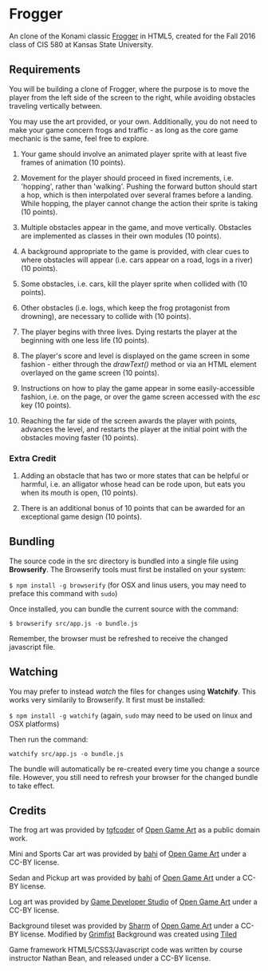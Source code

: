 # Frogger
An clone of the Konami classic [Frogger](https://en.wikipedia.org/wiki/Frogger) in HTML5,
created for the Fall 2016 class of CIS 580 at Kansas State University.

## Requirements

You will be building a clone of Frogger, where the purpose is to move the player from the left side of the screen to the right, while avoiding obstacles traveling vertically between.

You may use the art provided, or your own.  Additionally, you do not need to make your game concern frogs and traffic - as long as the core game mechanic is the same, feel free to explore.

1. Your game should involve an animated player sprite with at least five frames of animation (10 points).

2. Movement for the player should proceed in fixed increments, i.e. 'hopping', rather than 'walking'. Pushing the forward button should start a hop, which is then interpolated over several frames before a landing.  While hopping, the player cannot change the action their sprite is taking (10 points).

3. Multiple obstacles appear in the game, and move vertically.  Obstacles are implemented as classes in their own modules (10 points).

4. A background appropriate to the game is provided, with clear cues to where obstacles will appear (i.e. cars appear on a road, logs in a river) (10 points).

5. Some obstacles, i.e. cars, kill the player sprite when collided with (10 points).

6. Other obstacles (i.e. logs, which keep the frog protagonist from drowning), are necessary to collide with (10 points).

7. The player begins with three lives.  Dying restarts the player at the beginning with one less life (10 points).

8. The player's score and level is displayed on the game screen in some fashion - either through the _drawText()_ method or via an HTML element overlayed on the game screen (10 points).

9. Instructions on how to play the game appear in some easily-accessible fashion, i.e. on the page, or over the game screen accessed with the _esc_ key (10 points).

10. Reaching the far side of the screen awards the player with points, advances the level, and restarts the player at the initial point with the obstacles moving faster (10 points).

### Extra Credit

1. Adding an obstacle that has two or more states that can be helpful or harmful, i.e. an alligator whose head can be rode upon, but eats you when its mouth is open, (10 points).

2. There is an additional bonus of 10 points that can be awarded for an exceptional game design (10 points).

## Bundling
The source code in the src directory is bundled into a single file using **Browserify**.  The Browserify tools must first be installed on your system:

```$ npm install -g browserify``` (for OSX and linus users, you may need to preface this command with ```sudo```)

Once installed, you can bundle the current source with the command:

```$ browserify src/app.js -o bundle.js```

Remember, the browser must be refreshed to receive the changed javascript file.

## Watching

You may prefer to instead _watch_ the files for changes using **Watchify**.  This works very similarily to Browserify.  It first must be installed:

```$ npm install -g watchify``` (again, ```sudo``` may need to be used on linux and OSX platforms)

Then run the command:

```watchify src/app.js -o bundle.js```

The bundle will automatically be re-created every time you change a source file.  However, you still need to refresh your browser for the changed bundle to take effect.

## Credits
The frog art was provided by [tgfcoder](http://opengameart.org/users/tgfcoder) of [Open Game Art](http://opengameart.org) as a public domain work.

Mini and Sports Car art was provided by  [bahi](http://opengameart.org/users/bahi) of [Open Game Art](http://opengameart.org) under a CC-BY license.

Sedan and Pickup art was provided by  [bahi](http://opengameart.org/users/bahi) of [Open Game Art](http://opengameart.org) under a CC-BY license.

Log art was provided by  [Game Developer Studio](http://opengameart.org/users/game-developer-studio) of [Open Game Art](http://opengameart.org) under a CC-BY license.

Background tileset was provided by [Sharm](http://opengameart.org/users/sharm) of [Open Game Art](http://opengameart.org) under a CC-BY license. Modified by [Grimfist](http://opengameart.org/users/grimfist)
Background was created using [Tiled](http://www.mapeditor.org/)

Game framework HTML5/CSS3/Javascript code was written by course instructor Nathan Bean, and released under a CC-BY license.
